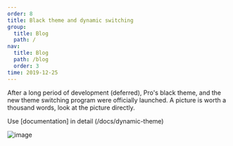 ```yaml
---
order: 8
title: Black theme and dynamic switching
group: 
  title: Blog
  path: /
nav: 
  title: Blog
  path: /blog
  order: 3
time: 2019-12-25
---
```


After a long period of development (deferred), Pro's black theme, and the new theme switching program were officially launched. A picture is worth a thousand words, look at the picture directly.

Use [documentation] in detail (/docs/dynamic-theme)

![image](https://gw.alipayobjects.com/zos/antfincdn/raCkHezMns/Kapture%2525202019-11-25%252520at%25252019.15.12.gif)
